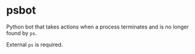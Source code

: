 # psbot
Python bot that takes actions when a process terminates and is no longer found by `ps`.

External `ps` is required.
